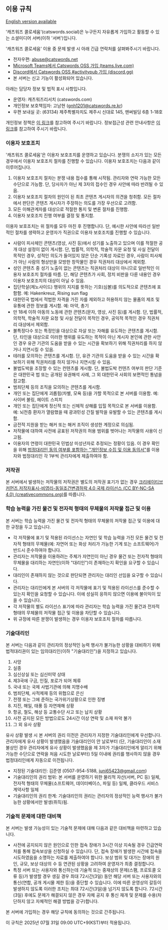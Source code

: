 ## 이용 규칙
[English version available](site_extended_description_EN.md)

'캐츠워즈 콜로세움'(catswords.social)은 누구든지 자유롭게 가입하고 활동할 수 있는 소셜미디어 서버(이하 '서버')입니다.

'캐츠워즈 콜로세움' 이용 중 문제 발생 시 아래 긴급 연락처를 살펴봐주시기 바랍니다.

* 전자우편: abuse@catswords.net
* [Microsoft Teams에서 Catswords OSS 가입 (teams.live.com)](https://teams.live.com/l/community/FEACHncAhq8ldnojAI)
* [Discord에서 Catswords OSS #activitypub 가입 (discord.gg)](https://discord.gg/Q9MWa6bjGP)
* 본 서버는 신고 기능이 활성화되어 있습니다.

아래는 담당자 정보 및 법적 표시 사항입니다.

* 운영자: 캐츠워즈리서치 (catswords.com)
* 개인정보 보호책임자: 고남현 (gnh1201@catswords.re.kr)
* 우편 보내실 곳: (63134) 제주특별자치도 제주시 신대로 145, 맨써빌딩 6층 1-18호

개인정보 정책은 [이 링크](site_terms.md)를 참고하여 주시기 바랍니다. 정보접근성 관련 안내사항은 [이 링크](accessibility.md)를 참고하여 주시기 바랍니다.

### 이용자 보호조치
'캐츠워즈 콜로세움'은 이용자 보호조치를 운영하고 있습니다. 분쟁의 소지가 있는 모든 경우에서 이용자 보호조치 절차를 진행할 수 있습니다. 이용자 보호조치는 다음과 같이 이루어집니다.

1. 이용자 보호조치 절차는 분쟁 내용 접수를 통해 시작됨. 관리자와 연락 가능한 모든 수단으로 가능함. 단, 당사자가 아닌 제 3자의 접수인 경우 사안에 따라 반려될 수 있음.
2. 이용자 보호조치 절차의 원인이 된 최초 콘텐츠 게시자의 의견을 청취함. 모든 절차에서 판단은 콘텐츠 게시자가 주장하는 의도를 가장 우선으로 고려함.
3. 모든 이해관계자를 대상으로 적절한 통지 및 변론 절차를 진행함.
4. 이용자 보호조치 진행 여부를 결정 및 통지함.

이용자 보호조치는 위 절차를 모두 마친 후 진행합니다. 단, 예시한 사안에 따라선 일반적인 절차를 생략하고 운영자가 직권으로 이용자 보호조치를 진행할 수 있습니다.

* 사람이 피사체인 콘텐츠(영상, 사진 등)에서 성기를 노출하고 있으며 이를 적절한 공개 대상 설정이 없이 게시함. 단, 법률적, 의학적, 학술적 자문 요청 및 사실 전달이 목적인 경우, 성적인 의도가 들어있지 않은 단순 기록성 자료인 경우, 사람이 피사체가 아닌 사람의 형상만을 모방한 창작물인 경우 직권처리 대상에서 제외함.
* 성인 콘텐츠 중 성기 노출이 없는 콘텐츠는 직권처리 대상이 아니므로 일반적인 이용자 보호조치 절차를 따름. 단, 해당 콘텐츠가 사회, 정치 비판을 다룬 내용인 경우 이용자 보호조치의 대상이 아닐 수 있음.
* 집단학살(제노사이드) 행위의 지지를 뜻하는 기호(심볼)를 의도적으로 콘텐츠에 포함함. 예: Hakenkreuz, Rising sun flag
* 대한민국 법에서 적법한 자격을 가진 자를 제외하고 허용하지 않는 물품의 제조 및 유통에 관한 정보를 게시함. 예: 마약, 총기
* 만 18세 이하 아동의 노동에 관한 콘텐츠(문자, 영상, 사진 등)를 게시함. 단, 법률적, 의학적, 학술적 자문 요청 및 사실 전달이 목적인 경우, 공익적 목적인 경우 직권처리 대상에서 제외함.
* 불특정다수 또는 특정인을 대상으로 자살 또는 자해를 유도하는 콘텐츠를 게시함. 단, 타인을 대상으로 이러한 행위를 유도하는 목적이 아닌 게시자 본인에 관한 사안인 경우 유관 기관의 도움을 받을 수 있는 시간을 확보하기 위해 직권처리를 하지 않거나 지연시킬 수 있음.
* 테러를 모의하는 콘텐츠를 게시함. 단, 유관 기관의 도움을 받을 수 있는 시간을 확보하기 위해 직권처리를 하지 않거나 지연시킬 수 있음.
* 불법도박을 조장할 수 있는 컨텐츠를 게시함. 단, 불법도박 컨텐츠 여부의 판단 기준은 대한민국 법 또는 공개된 유권해석 사례, 그 외 대한민국 사회의 보편적인 통념을 참고함.
* 범죄단체 등의 조직을 모의하는 콘텐츠를 게시함.
* 개인 또는 집단에게 괴롭힘(차별, 모욕 등)을 가할 목적으로 본 서버를 이용함. 예: 사이버 불링, 헤이트 스피치
* 개인 또는 집단에게 정신적 또는 신체적 상해를 입힐 목적으로 본 서버를 이용함. 예: 뇌전증 환자가 열람했을 때 광과민성 간질 발작을 유발할 수 있는 콘텐츠를 게시함.
* 금전적 지원을 받는 해커 또는 해커 조직이 생성한 계정으로 의심됨.
* 저작물에 대하여 사전에 공표된 저작권의 허용 범위를 벗어나는 저작물의 사용이 신고됨.
* 이용자의 연령이 대한민국 민법상 미성년자로 추정되는 정황이 있음. 이 경우 확인을 위해 [법정대리인 동의 여부를 포함하는 "개인정보 수집 및 이용 동의서"](https://ics.catswords.net/privacy_agreement_form_ko.docx)를 이용자와 법정대리인 각 1부씩 관리자에게 제출하여야 함.

### 저작권
본 서버에서 발생하는 저작물의 저작권은 별도의 저작권 표기가 없는 경우 [크리에이티브 커먼즈 저작자표시-비영리-동일조건변경허락 4.0 국제 라이선스 (CC BY-NC-SA 4.0) (creativecommons.org)](https://creativecommons.org/licenses/by-nc-sa/4.0/)를 따릅니다.

### 학습 능력을 가진 물건 및 전자적 형태의 무체물의 저작물 접근 및 이용
본 서버는 학습 능력을 가진 물건 및 전자적 형태의 무체물의 저작물 접근 및 이용에 대한 규정을 두고 있습니다.

* 각 저작물에 표기 및 적용된 라이선스는 자연인 및 학습 능력을 가진 모든 물건 및 전자적 형태의 무체물(예: 자연어 또는 화상 처리가 가능한 기계 또는 소프트웨어)가 반드시 준수하여야 합니다.
* 관리자는 저작물을 이용하려는 주체가 자연인이 아닌 경우 물건 또는 전자적 형태의 무체물을 대리하는 자연인(이하 "대리인")이 존재하는지 확인을 요구할 수 있습니다.
* 대리인이 존재하지 않는 것으로 판단되면 관리자는 대리인 선임을 요구할 수 있습니다.
* 관리자는 대리인에게 본 서버의 각 저작물에 표기 및 적용된 라이선스를 준수할 수 있는지 확인을 요청할 수 있습니다. 이에 성실히 응하지 않으면 이용에 불이익이 있을 수 있습니다.
* 각 저작물의 별도 라이선스 표기에 따라 관리자는 학습 능력을 가진 물건과 전자적 형태의 무체물의 저작물 접근 및 이용을 차단할 수 있습니다.
* 위 규정에 따른 분쟁이 발생하는 경우 이용자 보호조치 절차를 따릅니다.

### 기술대리인
본 서버는 다음과 같이 관리자의 정상적인 능력 행사가 불가능한 상황을 대비하기 위해 법적대리권이 있는 임의대리인(이하 "기술대리인")을 지정하고 있습니다.

1. 사망
2. 실종
3. 심신상실 또는 심신미약 상태
4. 제3국에 구금, 인질, 포로가 되어 체류
5. 국내 또는 국제 사법기관에 의해 지명수배
6. 범죄단체, 사적제재 등의 위협으로 은신
7. 전쟁 또는 그에 준하는 국가위기상황으로 인한 징병
8. 지진, 해일, 태풍 등 자연재해 상황
9. 항공, 철도, 해상 등 교통수단 사고 또는 납치 상황
10. 사전 공지된 모든 방법으로도 24시간 이상 연락 및 소재 파악 불가
11. 그 외 유사 상황

유사 상황 발생 시 본 서버의 권리 이전은 관리자가 지정한 기술대리인에게 우선합니다. 관리자에게 유사 상황이 발생했음을 기술대리인이 안 날로부터 (단, 기술대리인이 소재불상인 경우 관리자에게 유사 상황이 발생했음을 제 3자가 기술대리인에게 알리기 위해 가능한 수단으로 연락을 처음 시도한 날로부터) 5일 이내에 권리를 행사하지 않을 경우 법정대리인에게 자동으로 이전됩니다.

* 지정된 기술대리인: 김준영 (0507-954-5188, juni65423@gmail.com)
* 기술대리인의 권리 범위: 본 서버를 운영하기 위한 물리적 자산(서버, PC 등) 일체, 전자적 형태의 무체물(소프트웨어, 데이터베이스, 파일 등) 일체, 클라우드 서비스 계약사항 일체
* 기술대리인의 권리 한계: 기술대리인의 권리는 관리자의 정상적인 능력 행사가 불가능한 상황에서만 발생(취득)됨.

### 기술적 문제에 대한 대비책
본 서버는 발생 가능성이 있는 기술적 문제에 대해 다음과 같은 대비책을 마련하고 있습니다.

* 사전에 공지되지 않은 원인으로 인한 접속 장애가 3시간 이상 지속될 경우 긴급연락처를 통해 접속보상을 신청하실 수 있습니다. 단, 접속 장애가 발생한 시간에 접속을 시도하였음을 소명하는 자료를 제출하여야 합니다. 보상 범위 및 대가는 장애의 원인, 규모, 보상 대상의 수 등 연관된 상황을 고려하여 운영자가 최종 결정합니다.
* 특정 서버 또는 사용자와 통신하는데 기술적 또는 중재상의 문제(스팸, 프로토콜 오류 등)가 발생할 경우 생길 경우 최대 72시간(3일) 동안 해당 서버 또는 사용자와의 통신(연합, 공개 게시물 제한 등)을 중단할 수 있습니다. 이에 따른 운영상의 갈등이 발생하지 않도록 이러한 조치는 최대 72시간(3일)을 넘기지 않도록 합니다. 72시간(3일) 후에도 문제가 해결되지 않은 경우 자체 공지 후 통신 재개 및 문제를 수용(차단하지 않고 자체적인 해결 방법을 강구)합니다.

본 서버에 가입하는 경우 해당 규칙에 동의하는 것으로 간주됩니다.

이 규칙은 2025년 07월 31일 09:00 UTC+9(KST)부터 적용됩니다.

